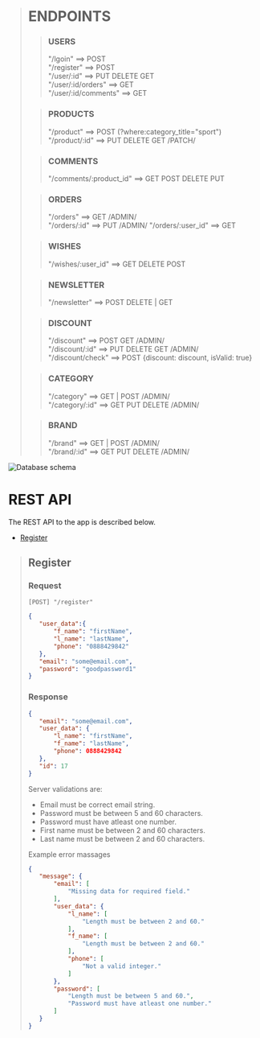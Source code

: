 

># ENDPOINTS  
>
>> ### USERS
>>"/lgoin"   ==> POST  
>"/register"  ==> POST  
>"/user/:id" ==> PUT DELETE GET  
>"/user/:id/orders" ==> GET  
> "/user/:id/comments" ==> GET  
> 
>> ### PRODUCTS   
>>"/product" ==> POST              (?where:category_title="sport")
>"/product/:id" ==> PUT DELETE GET /PATCH/  
>
>>  ### COMMENTS
>>"/comments/:product_id"  ==> GET POST DELETE PUT  
> 
>> ### ORDERS
>>"/orders"  ==> GET /ADMIN/  
> "/orders/:id" ==> PUT /ADMIN/
> "/orders/:user_id"  ==> GET  
> 
>> ### WISHES
>> "/wishes/:user_id"  ==>  GET DELETE POST
> 
>> ### NEWSLETTER
>> "/newsletter"  ==> POST DELETE | GET  
>  
>> ### DISCOUNT
>> "/discount"  ==> POST GET  /ADMIN/   
>  "/discount/:id"  ==> PUT DELETE GET  /ADMIN/  
>  "/discount/check" ==> POST  {discount: discount, isValid: true}
>   
>> ### CATEGORY 
>> "/category"  ==> GET | POST /ADMIN/  
>  "/category/:id"  ==> GET PUT DELETE  /ADMIN/  
> 
>> ### BRAND
>> "/brand"  ==> GET | POST /ADMIN/  
>  "/brand/:id"  ==> GET PUT DELETE  /ADMIN/  

![Database schema](https://i.ibb.co/DMZmMtC/Shoecommerce-database-schema.png)


# REST API

The REST API to the app is described below.


- [Register](#register)

>## Register
>### Request
>`[POST] "/register"`
>
>```json
>{
>    "user_data":{
>        "f_name": "firstName",
>        "l_name": "lastName",
>        "phone": "0888429842"
>    },
>    "email": "some@email.com",
>    "password": "goodpassword1"
>}
>```
>### Response
> 
> ```json
> {
>    "email": "some@email.com",
>    "user_data": {
>        "l_name": "firstName",
>        "f_name": "lastName",
>        "phone": 0888429842
>    },
>    "id": 17
> }
>```
>Server validations are:   
> - Email must be correct email string.   
> - Password must be between 5 and 60 characters.   
> - Password must have atleast one number.   
> - First name must be between 2 and 60 characters.
> - Last name must be between 2 and 60 characters.
>
> Example error massages
>```json
>{
>    "message": {
>        "email": [
>            "Missing data for required field."
>        ],
>        "user_data": {
>            "l_name": [
>                "Length must be between 2 and 60."
>            ],
>            "f_name": [
>                "Length must be between 2 and 60."
>            ],
>            "phone": [
>                "Not a valid integer."
>            ]
>        },
>        "password": [
>            "Length must be between 5 and 60.",
>            "Password must have atleast one number."
>        ]
>    }
>}
>```
